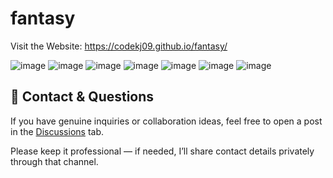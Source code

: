 # fantasy
 

Visit the Website: https://codekj09.github.io/fantasy/


![image](https://github.com/user-attachments/assets/07de285c-60ed-46bd-b6d8-dd55b33c17b0)
![image](https://github.com/user-attachments/assets/05b4db1c-f98c-44f8-a3fc-9f523aca0038)
![image](https://github.com/user-attachments/assets/f218d177-fbf9-4376-8270-30cd2fe7112b)
![image](https://github.com/user-attachments/assets/d78c10e4-d082-4f66-8eb9-155eaf15b9d9)
![image](https://github.com/user-attachments/assets/703ece29-ac34-412b-8c8b-b5811077061f)
![image](https://github.com/user-attachments/assets/8c2ffd4a-77e4-40d5-a30d-382f60fdb0ab)
![image](https://github.com/user-attachments/assets/2b5bb6fb-f9f3-48af-855c-e9b3f127711a)


## 👋 Contact & Questions

If you have genuine inquiries or collaboration ideas, feel free to open a post in the [Discussions](../../discussions) tab.

Please keep it professional — if needed, I’ll share contact details privately through that channel.



